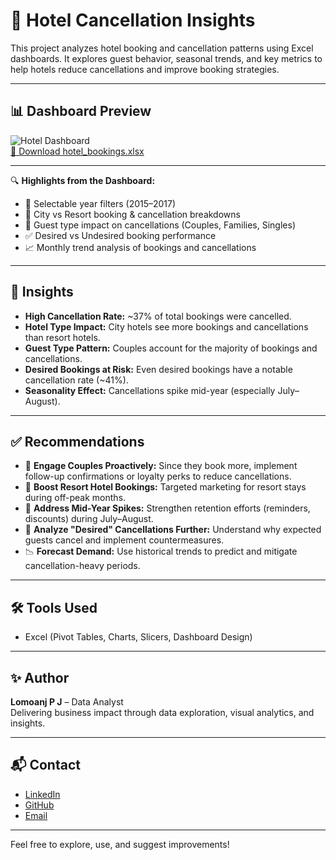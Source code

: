 # 🏨 Hotel Cancellation Insights

This project analyzes hotel booking and cancellation patterns using Excel dashboards. It explores guest behavior, seasonal trends, and key metrics to help hotels reduce cancellations and improve booking strategies.

---

## 📊 Dashboard Preview

![Hotel Dashboard](https://github.com/user-attachments/assets/f5c6bfd0-4bc7-49b8-80e3-e9ce841bc3b5)  
[📂 Download hotel_bookings.xlsx](https://github.com/Lomoanj/Hotel-Cancellation-Insights/blob/main/hotel_bookings.xlsx)  

---

🔍 **Highlights from the Dashboard:**
- 📅 Selectable year filters (2015–2017)
- 📌 City vs Resort booking & cancellation breakdowns
- 👥 Guest type impact on cancellations (Couples, Families, Singles)
- ✅ Desired vs Undesired booking performance
- 📈 Monthly trend analysis of bookings and cancellations

---

## 📌 Insights

- **High Cancellation Rate:** ~37% of total bookings were cancelled.
- **Hotel Type Impact:** City hotels see more bookings and cancellations than resort hotels.
- **Guest Type Pattern:** Couples account for the majority of bookings and cancellations.
- **Desired Bookings at Risk:** Even desired bookings have a notable cancellation rate (~41%).
- **Seasonality Effect:** Cancellations spike mid-year (especially July–August).

---

## ✅ Recommendations

- 💬 **Engage Couples Proactively:** Since they book more, implement follow-up confirmations or loyalty perks to reduce cancellations.
- 🧳 **Boost Resort Hotel Bookings:** Targeted marketing for resort stays during off-peak months.
- 📆 **Address Mid-Year Spikes:** Strengthen retention efforts (reminders, discounts) during July–August.
- 🧠 **Analyze "Desired" Cancellations Further:** Understand why expected guests cancel and implement countermeasures.
- 📉 **Forecast Demand:** Use historical trends to predict and mitigate cancellation-heavy periods.

---

## 🛠 Tools Used

- Excel (Pivot Tables, Charts, Slicers, Dashboard Design)

---

## ✨ Author

**Lomoanj P J** – Data Analyst  
Delivering business impact through data exploration, visual analytics, and insights.

---

## 📬 Contact

- [LinkedIn](https://www.linkedin.com/in/lomoanj/)
- [GitHub](https://github.com/Lomoanj)
- [Email](mailto:lomoanj@gmail.com)

---

Feel free to explore, use, and suggest improvements!
